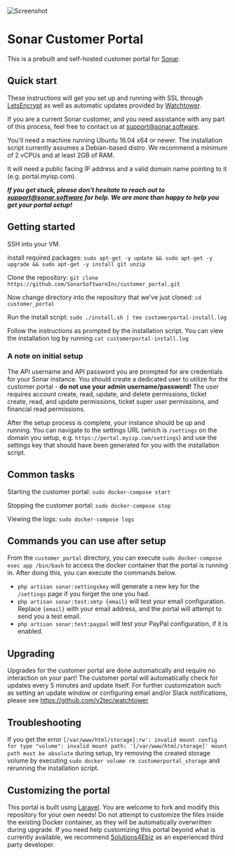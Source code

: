 ![Screenshot](https://i.imgur.com/diICO0D.jpg)

# Sonar Customer Portal

This is a prebuilt and self-hosted customer portal for [Sonar](https://sonar.software).

## Quick start

These instructions will get you set up and running with SSL through [LetsEncrypt](https://letsencrypt.org) as well as automatic updates provided by [Watchtower](https://github.com/v2tec/watchtower).

If you are a current Sonar customer, and you need assistance with any part of this process, feel free to contact us at support@sonar.software.

You'll need a machine running Ubuntu 16.04 x64 or newer. The installation script currently assumes a Debian-based distro.
We recommend a minimum of 2 vCPUs and at least 2GB of RAM.

It will need a public facing IP address and a valid domain name pointing to it (e.g. portal.myisp.com).

**_If you get stuck, please don't hesitate to reach out to support@sonar.software for help. We are more than happy to help you get your portal setup!_**

## Getting started

SSH into your VM.

Install required packages:
`sudo apt-get -y update && sudo apt-get -y upgrade && sudo apt-get -y install git unzip`

Clone the repository:
`git clone https://github.com/SonarSoftwareInc/customer_portal.git`

Now change directory into the repository that we've just cloned:
`cd customer_portal`

Run the install script:
`sudo ./install.sh | tee customerportal-install.log`

Follow the instructions as prompted by the installation script.
You can view the installation log by running
`cat customerportal-install.log`

### A note on initial setup

The API username and API password you are prompted for are credentials for your Sonar instance. You should create a dedicated user to utilize for the customer portal - **do not use your admin username/password!** The user requires account create, read, update, and delete permissions, ticket create, read, and update permissions, ticket super user permissions, and financial read permissions.

After the setup process is complete, your instance should be up and running. You can navigate to the settings URL (which is `/settings` on the domain you setup, e.g. `https://portal.myisp.com/settings`) and use the settings key that should have been generated for you with the installation script.

## Common tasks

Starting the customer portal:
`sudo docker-compose start`

Stopping the customer portal:
`sudo docker-compose stop`

Viewing the logs:
`sudo docker-compose logs`

## Commands you can use after setup

From the `customer_portal` directory, you can execute `sudo docker-compose exec app /bin/bash` to access the docker container that the portal is running in. After doing this, you can execute the commands below.

* `php artisan sonar:settingskey` will generate a new key for the `/settings` page if you forget the one you had.
* `php artisan sonar:test:smtp {email}` will test your email configuration. Replace `{email}` with your email address, and the portal will attempt to send you a test email.
* `php artisan sonar:test:paypal` will test your PayPal configuration, if it is enabled.

## Upgrading

Upgrades for the customer portal are done automatically and require no interaction on your part! The customer portal will automatically check for updates every 5 minutes and update itself. For further customization such as setting an update window or configuring email and/or Slack notifications, please see https://github.com/v2tec/watchtower

## Troubleshooting

If you get the error `[/var/www/html/storage]:rw': invalid mount config for type "volume": invalid mount path: '[/var/www/html/storage]' mount path must be absolute` during setup, try removing the created storage volume by executing `sudo docker volume rm customerportal_storage` and rerunning the installation script.

## Customizing the portal

This portal is built using [Laravel](https://laravel.com/). You are welcome to fork and modify this repository for your own needs! Do not attempt to customize the files inside the existing Docker container, as they will be automatically overwritten during upgrade. If you need help customizing this portal beyond what is currently available, we recommend [Solutions4Ebiz](https://www.solutions4ebiz.com/) as an experienced third party developer.
